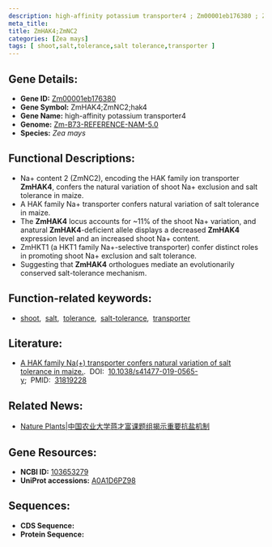 ```yaml
---
description: high-affinity potassium transporter4 ; Zm00001eb176380 ; Zea mays
meta_title:
title: ZmHAK4;ZmNC2
categories: [Zea mays]
tags: [ shoot,salt,tolerance,salt tolerance,transporter ]
---
```


## Gene Details:
- **Gene ID:**	[Zm00001eb176380](https://www.maizegdb.org/gene_center/gene/Zm00001eb176380)
- **Gene Symbol:** ZmHAK4;ZmNC2;hak4
- **Gene Name:** high-affinity potassium transporter4
- **Genome:** [Zm-B73-REFERENCE-NAM-5.0](https://www.maizegdb.org/genome/assembly/Zm-B73-REFERENCE-NAM-5.0)
- **Species:** *Zea mays*

## Functional Descriptions:
   - Na+ content 2 (ZmNC2), encoding the HAK family ion transporter **ZmHAK4**, confers the natural variation of shoot Na+ exclusion and salt tolerance in maize.
   - A HAK family Na+ transporter confers natural variation of salt tolerance in maize.
   - The **ZmHAK4** locus accounts for ~11% of the shoot Na+ variation, and anatural **ZmHAK4**-deficient allele displays a decreased **ZmHAK4** expression level and an increased shoot Na+ content.
   - ZmHKT1 (a HKT1 family Na+-selective transporter) confer distinct roles in promoting shoot Na+ exclusion and salt tolerance.
   - Suggesting that **ZmHAK4** orthologues mediate an evolutionarily conserved salt-tolerance mechanism.

## Function-related keywords:
- [shoot](/tags/shoot/),&nbsp;&nbsp;[salt](/tags/salt/),&nbsp;&nbsp;[tolerance](/tags/tolerance/),&nbsp;&nbsp;[salt-tolerance](/tags/salt-tolerance/),&nbsp;&nbsp;[transporter](/tags/transporter/)

## Literature:
   - [A HAK family Na(+) transporter confers natural variation of salt tolerance in maize.]( https://www.nature.com/articles/s41477-019-0565-y).&nbsp;&nbsp;DOI:&nbsp;&nbsp;[10.1038/s41477-019-0565-y](https://www.nature.com/articles/s41477-019-0565-y);&nbsp;&nbsp;PMID:&nbsp;&nbsp;[31819228](https://pubmed.ncbi.nlm.nih.gov/31819228/)

## Related News:
   - [Nature Plants|​中国农业大学蒋才富课题组揭示重要抗盐机制](https://mp.weixin.qq.com/s?__biz=MzIyOTY2NDYyNQ==&mid=2247493527&idx=2&sn=f968c9062ec6a4fddbc004d8bb4730ce&chksm=e8bd9589dfca1c9f44a1774093a948812d492241bcd733ff0f1a1b67dfbf6bb320dbc0e65984&scene=27#wechat_redirect)

## Gene Resources:
- **NCBI ID:** [103653279](https://www.ncbi.nlm.nih.gov/gene/?term=103653279)
- **UniProt accessions:** [A0A1D6PZ98](https://www.uniprot.org/uniprotkb/A0A1D6PZ98/entry)



## Sequences:
- **CDS Sequence:**
- **Protein Sequence:**

